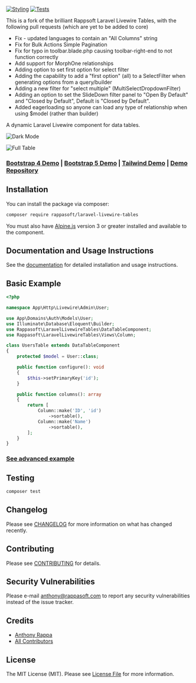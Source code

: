 [![Styling](https://github.com/LowerRockLabs/laravel-livewire-tables/actions/workflows/php-cs-fixer.yml/badge.svg)](https://github.com/LowerRockLabs/laravel-livewire-tables/actions/workflows/php-cs-fixer.yml)
[![Tests](https://github.com/LowerRockLabs/laravel-livewire-tables/actions/workflows/run-tests.yml/badge.svg)](https://github.com/LowerRockLabs/laravel-livewire-tables/actions/workflows/run-tests.yml)

This is a fork of the brilliant Rappsoft Laravel Livewire Tables, with the following pull requests (which are yet to be added to core)

* Fix - updated languages to contain an "All Columns" string
* Fix for Bulk Actions Simple Pagination 
* Fix for typo in toolbar.blade.php causing toolbar-right-end to not function correctly
* Add support for MorphOne relationships
* Adding option to set first option for select filter
* Adding the capability to add a "first option" (all) to a SelectFilter when generating options from a query/builder
* Adding a new filter for "select multiple" (MultiSelectDropdownFilter)
* Adding an option to set the SlideDown filter panel to "Open By Default" and "Closed by Default", Default is "Closed by Default".
* Added eagerloading so anyone can load any type of relationship when using $model (rather than builder)

A dynamic Laravel Livewire component for data tables.

![Dark Mode](https://imgur.com/QoEdC7n.png)

![Full Table](https://i.imgur.com/2kfibjR.png)

### [Bootstrap 4 Demo](https://tables.laravel-boilerplate.com/bootstrap-4) | [Bootstrap 5 Demo](https://tables.laravel-boilerplate.com/bootstrap-5) | [Tailwind Demo](https://tables.laravel-boilerplate.com/tailwind) | [Demo Repository](https://github.com/rappasoft/laravel-livewire-tables-demo)

## Installation

You can install the package via composer:

``` bash
composer require rappasoft/laravel-livewire-tables
```

You must also have [Alpine.js](https://alpinejs.dev) version 3 or greater installed and available to the component.

## Documentation and Usage Instructions

See the [documentation](https://rappasoft.com/docs/laravel-livewire-tables) for detailed installation and usage instructions.

## Basic Example

```php
<?php

namespace App\Http\Livewire\Admin\User;

use App\Domains\Auth\Models\User;
use Illuminate\Database\Eloquent\Builder;
use Rappasoft\LaravelLivewireTables\DataTableComponent;
use Rappasoft\LaravelLivewireTables\Views\Column;

class UsersTable extends DataTableComponent
{
    protected $model = User::class;

    public function configure(): void
    {
        $this->setPrimaryKey('id');
    }

    public function columns(): array
    {
        return [
            Column::make('ID', 'id')
                ->sortable(),
            Column::make('Name')
                ->sortable(),
        ];
    }
}

```

### [See advanced example](https://rappasoft.com/docs/laravel-livewire-tables/v2/examples/advanced-example)

## Testing

```bash
composer test
```

## Changelog

Please see [CHANGELOG](CHANGELOG.md) for more information on what has changed recently.

## Contributing

Please see [CONTRIBUTING](.github/CONTRIBUTING.md) for details.

## Security Vulnerabilities

Please e-mail anthony@rappasoft.com to report any security vulnerabilities instead of the issue tracker.

## Credits

- [Anthony Rappa](https://github.com/rappasoft)
- [All Contributors](../../contributors)

## License

The MIT License (MIT). Please see [License File](LICENSE.md) for more information.
